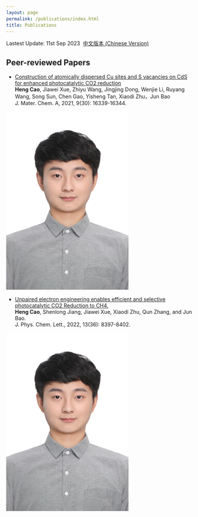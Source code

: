 ```yaml
---
layout: page
permalink: /publications/index.html
title: Publications
---
```


Lastest Update: 11st Sep 2023&nbsp; [中文版本 (Chinese Version)](https://caihanlin.com/file/publications-zh/)

## Peer-reviewed Papers

- [Construction of atomically dispersed Cu sites and S vacancies on CdS for enhanced photocatalytic CO2 reduction](https://pubs.rsc.org/en/content/articlelanding/2021/TA/D1TA03615G#!divAbstract)<br>**Heng Cao**, Jiawei Xue, Zhiyu Wang, Jingjing Dong, Wenjie Li, Ruyang Wang, Song Sun, Chen Gao, Yisheng Tan, Xiaodi Zhu，Jun Bao<br> J. Mater. Chem. A, 2021, 9(30): 16339-16344.<br>

<img src="images/HengCao.jpg" class="floatpic" width="330" height="480">

- [Unpaired electron engineering enables efficient and selective photocatalytic CO2 Reduction to CH4.](https://pubs.acs.org/doi/full/10.1021/acs.jpclett.2c01983)<br>**Heng Cao**, Shenlong Jiang, Jiawei Xue, Xiaodi Zhu, Qun Zhang, and Jun Bao.<br>J. Phys. Chem. Lett., 2022, 13(36): 8397-8402.<br>

<img src="images/HengCao.jpg" class="floatpic" width="330" height="480">





